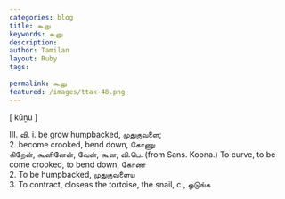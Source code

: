 ```yaml
---
categories: blog
title: கூனு
keywords: கூனு
description: 
author: Tamilan
layout: Ruby
tags: 
 
permalink: கூனு
featured: /images/ttak-48.png
---
```

  
[ kūṉu ]  
  
III. வி. i. be grow humpbacked, முதுகுவளை;  
2. become crooked, bend down, கோணு  
கிறேன், கூனினேன், வேன், கூன, வி.பெ. (from Sans. Koona.) To curve, to be come crooked, to bend down, கோண  
2. To be humpbacked, முதுகுவளைய  
3. To contract, closeas the tortoise, the snail, c., ஒடுங்க